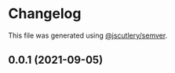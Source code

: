 # Changelog

This file was generated using [@jscutlery/semver](https://github.com/jscutlery/semver).

## 0.0.1 (2021-09-05)
